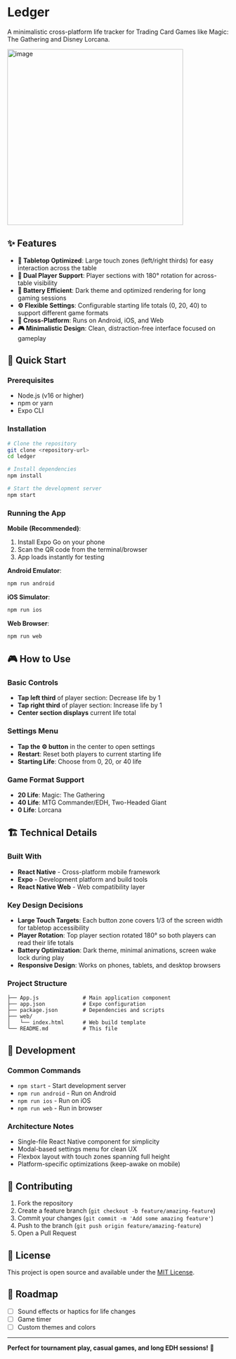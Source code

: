 # Ledger

A minimalistic cross-platform life tracker for Trading Card Games like Magic: The Gathering and Disney Lorcana.

<img height="400" alt="image" src="https://github.com/user-attachments/assets/12383a6c-2be7-48f0-b794-db5870befa43" />

## ✨ Features

- **🎯 Tabletop Optimized**: Large touch zones (left/right thirds) for easy interaction across the table
- **🔄 Dual Player Support**: Player sections with 180° rotation for across-table visibility
- **🔋 Battery Efficient**: Dark theme and optimized rendering for long gaming sessions
- **⚙️ Flexible Settings**: Configurable starting life totals (0, 20, 40) to support different game formats
- **📱 Cross-Platform**: Runs on Android, iOS, and Web
- **🎮 Minimalistic Design**: Clean, distraction-free interface focused on gameplay

## 🚀 Quick Start

### Prerequisites

- Node.js (v16 or higher)
- npm or yarn
- Expo CLI

### Installation

```bash
# Clone the repository
git clone <repository-url>
cd ledger

# Install dependencies
npm install

# Start the development server
npm start
```

### Running the App

**Mobile (Recommended)**:

1. Install Expo Go on your phone
2. Scan the QR code from the terminal/browser
3. App loads instantly for testing

**Android Emulator**:

```bash
npm run android
```

**iOS Simulator**:

```bash
npm run ios
```

**Web Browser**:

```bash
npm run web
```

## 🎮 How to Use

### Basic Controls

- **Tap left third** of player section: Decrease life by 1
- **Tap right third** of player section: Increase life by 1
- **Center section displays** current life total

### Settings Menu

- **Tap the ⚙️ button** in the center to open settings
- **Restart**: Reset both players to current starting life
- **Starting Life**: Choose from 0, 20, or 40 life

### Game Format Support

- **20 Life**: Magic: The Gathering
- **40 Life**: MTG Commander/EDH, Two-Headed Giant
- **0 Life**: Lorcana

## 🏗️ Technical Details

### Built With

- **React Native** - Cross-platform mobile framework
- **Expo** - Development platform and build tools
- **React Native Web** - Web compatibility layer

### Key Design Decisions

- **Large Touch Targets**: Each button zone covers 1/3 of the screen width for tabletop accessibility
- **Player Rotation**: Top player section rotated 180° so both players can read their life totals
- **Battery Optimization**: Dark theme, minimal animations, screen wake lock during play
- **Responsive Design**: Works on phones, tablets, and desktop browsers

### Project Structure

```
├── App.js              # Main application component
├── app.json            # Expo configuration
├── package.json        # Dependencies and scripts
├── web/
│   └── index.html      # Web build template
└── README.md           # This file
```

## 🔧 Development

### Common Commands

- `npm start` - Start development server
- `npm run android` - Run on Android
- `npm run ios` - Run on iOS
- `npm run web` - Run in browser

### Architecture Notes

- Single-file React Native component for simplicity
- Modal-based settings menu for clean UX
- Flexbox layout with touch zones spanning full height
- Platform-specific optimizations (keep-awake on mobile)

## 🤝 Contributing

1. Fork the repository
2. Create a feature branch (`git checkout -b feature/amazing-feature`)
3. Commit your changes (`git commit -m 'Add some amazing feature'`)
4. Push to the branch (`git push origin feature/amazing-feature`)
5. Open a Pull Request

## 📄 License

This project is open source and available under the [MIT License](LICENSE).

## 🎯 Roadmap

- [ ] Sound effects or haptics for life changes
- [ ] Game timer
- [ ] Custom themes and colors

---

**Perfect for tournament play, casual games, and long EDH sessions!** 🎲
